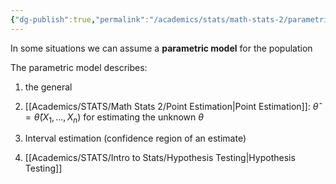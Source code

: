 ```yaml
---
{"dg-publish":true,"permalink":"/academics/stats/math-stats-2/parametric-models/","created":"2025-01-23T12:36:21.821-05:00","updated":"2025-07-07T17:32:42.526-04:00"}
---
```


In some situations we can assume a **parametric model** for the population 

The parametric model describes:
1. the general 

1. [[Academics/STATS/Math Stats 2/Point Estimation\|Point Estimation]]: $\hat{\theta}=\hat{\theta}(X_{1},\dots,X_{n})$ for estimating the unknown $\theta$
2. Interval estimation (confidence region of an estimate)
3. [[Academics/STATS/Intro to Stats/Hypothesis Testing\|Hypothesis Testing]]

